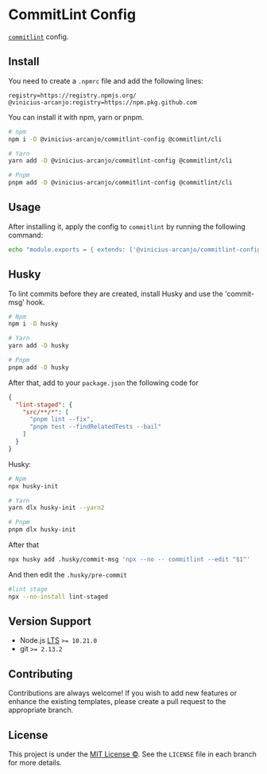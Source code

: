 # CommitLint Config

[`commitlint`](https://github.com/conventional-changelog/commitlint) config.

## Install

You need to create a `.npmrc` file and add the following lines:

```
registry=https://registry.npmjs.org/
@vinicius-arcanjo:registry=https://npm.pkg.github.com
```

You can install it with npm, yarn or pnpm.

```sh
# npm
npm i -D @vinicius-arcanjo/commitlint-config @commitlint/cli

# Yarn
yarn add -D @vinicius-arcanjo/commitlint-config @commitlint/cli

# Pnpm
pnpm add -D @vinicius-arcanjo/commitlint-config @commitlint/cli
```

## Usage

After installing it, apply the config to `commitlint` by running the following command:

```sh
echo "module.exports = { extends: ['@vinicius-arcanjo/commitlint-config'] };" > .commitlintrc.js
```

## Husky

To lint commits before they are created, install Husky and use the 'commit-msg' hook.

```sh
# Npm
npm i -D husky

# Yarn
yarn add -D husky

# Pnpm
pnpm add -D husky
```

After that, add to your `package.json` the following code for

```json
{
  "lint-staged": {
    "src/**/*": [
      "pnpm lint --fix",
      "pnpm test --findRelatedTests --bail"
    ]
  }
}
```

Husky:

```sh
# Npm
npx husky-init

# Yarn
yarn dlx husky-init --yarn2

# Pnpm
pnpm dlx husky-init
```

After that

```sh
npx husky add .husky/commit-msg 'npx --no -- commitlint --edit "$1"'
```

And then edit the `.husky/pre-commit`

```sh
#lint stage
npx --no-install lint-staged
```


## Version Support

- Node.js [LTS](https://github.com/nodejs/LTS#lts-schedule) `>= 10.21.0`
- git `>= 2.13.2`

## Contributing

Contributions are always welcome! If you wish to add new features or enhance the existing templates, please create a pull request to the appropriate branch.

## License

This project is under the [MIT License ©](https://github.com/vinicius-arcanjo/commitlint-config/blob/main/LICENSE.md). See the `LICENSE` file in each branch for more details.
